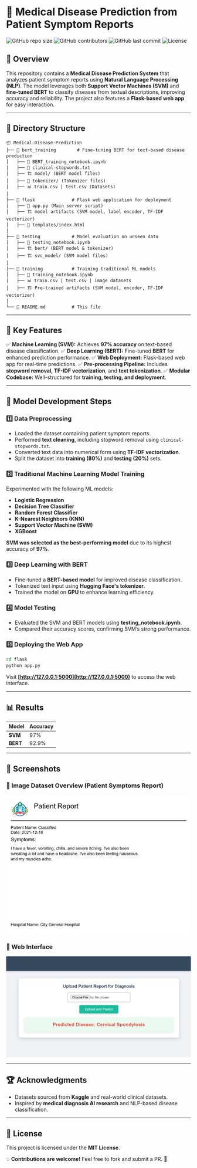 # 🏥 Medical Disease Prediction from Patient Symptom Reports

![GitHub repo size](https://img.shields.io/github/repo-size/duanepm/Medical-Disease-Prediction-from-the-Image-of-Patient-Symptoms-Report-using-NLP)
![GitHub contributors](https://img.shields.io/github/contributors/duanepm/Medical-Disease-Prediction-from-the-Image-of-Patient-Symptoms-Report-using-NLP)
![GitHub last commit](https://img.shields.io/github/last-commit/duanepm/Medical-Disease-Prediction-from-the-Image-of-Patient-Symptoms-Report-using-NLP)
![License](https://img.shields.io/github/license/duanepm/Medical-Disease-Prediction-from-the-Image-of-Patient-Symptoms-Report-using-NLP)

## 🚀 Overview
This repository contains a **Medical Disease Prediction System** that analyzes patient symptom reports using **Natural Language Processing (NLP)**. The model leverages both **Support Vector Machines (SVM)** and **fine-tuned BERT** to classify diseases from textual descriptions, improving accuracy and reliability. The project also features a **Flask-based web app** for easy interaction.

---
## 📂 Directory Structure
```
📦 Medical-Disease-Prediction
├── 📁 bert_training        # Fine-tuning BERT for text-based disease prediction
│   ├── 📝 BERT_training_notebook.ipynb
│   ├── 📜 clinical-stopwords.txt
│   ├── 🏗️ model/ (BERT model files)
│   ├── 📄 tokenizer/ (Tokenizer files)
│   ├── 📊 train.csv | test.csv (Datasets)
│
├── 📁 flask              # Flask web application for deployment
│   ├── 📝 app.py (Main server script)
│   ├── 🏗️ model artifacts (SVM model, label encoder, TF-IDF vectorizer)
│   ├── 📜 templates/index.html
│
├── 📁 testing            # Model evaluation on unseen data
│   ├── 📝 testing_notebook.ipynb
│   ├── 🏗️ bert/ (BERT model & tokenizer)
│   ├── 🏗️ svc_model/ (SVM model files)
│
├── 📁 training           # Training traditional ML models
│   ├── 📝 training_notebook.ipynb
│   ├── 📊 train.csv | test.csv | image datasets
│   ├── 🏗️ Pre-trained artifacts (SVM model, encoder, TF-IDF vectorizer)
│
└── 📄 README.md          # This file
```
---
## 📌 Key Features
✅ **Machine Learning (SVM):** Achieves **97% accuracy** on text-based disease classification.
✅ **Deep Learning (BERT):** Fine-tuned **BERT** for enhanced prediction performance.
✅ **Web Deployment:** Flask-based web app for real-time predictions.
✅ **Pre-processing Pipeline:** Includes **stopword removal, TF-IDF vectorization**, and **text tokenization**.
✅ **Modular Codebase:** Well-structured for **training, testing, and deployment**.

---
## 🔬 Model Development Steps
### 1️⃣ Data Preprocessing
- Loaded the dataset containing patient symptom reports.
- Performed **text cleaning**, including stopword removal using `clinical-stopwords.txt`.
- Converted text data into numerical form using **TF-IDF vectorization**.
- Split the dataset into **training (80%)** and **testing (20%)** sets.

### 2️⃣ Traditional Machine Learning Model Training
Experimented with the following ML models:
- **Logistic Regression**
- **Decision Tree Classifier**
- **Random Forest Classifier**
- **K-Nearest Neighbors (KNN)**
- **Support Vector Machine (SVM)**
- **XGBoost**

**SVM was selected as the best-performing model** due to its highest accuracy of **97%**.

### 3️⃣ Deep Learning with BERT
- Fine-tuned a **BERT-based model** for improved disease classification.
- Tokenized text input using **Hugging Face's tokenizer**.
- Trained the model on **GPU** to enhance learning efficiency.

### 4️⃣ Model Testing
- Evaluated the SVM and BERT models using **testing_notebook.ipynb**.
- Compared their accuracy scores, confirming SVM’s strong performance.

### 5️⃣ Deploying the Web App
```bash
cd flask
python app.py
```
Visit **[http://127.0.0.1:5000](http://127.0.0.1:5000)** to access the web interface.

---
## 📊 Results
| Model       | Accuracy |
|------------|----------|
| **SVM**    | 97%      |
| **BERT**   | 92.9%    |

---
## 📸 Screenshots
### 🔹 Image Dataset Overview (Patient Symptoms Report)
![Image Dataset Overview (Patient Symptoms Report)](training/dataset/image_dataset_train/patient_40_report.png)

### 🔹 Web Interface
![Web UI](assets/web_app_screenshot.png)



---
## 🏆 Acknowledgments
- Datasets sourced from **Kaggle** and real-world clinical datasets.
- Inspired by **medical diagnosis AI research** and NLP-based disease classification.

---
## 📜 License
This project is licensed under the **MIT License**.

💡 **Contributions are welcome!** Feel free to fork and submit a PR. 🚀

